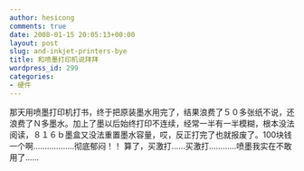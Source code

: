 ```yaml
---
author: hesicong
comments: true
date: 2008-01-15 20:05:13+00:00
layout: post
slug: and-inkjet-printers-bye
title: 和喷墨打印机说拜拜
wordpress_id: 299
categories:
- 硬件
---
```


那天用喷墨打印机打书，终于把原装墨水用完了，结果浪费了５０多张纸不说，还浪费了Ｎ多墨水。加上了墨以后始终打印不连续，经常一半有一半模糊，根本没法阅读，８１６ｂ墨盒又没法重置墨水容量，哎，反正打完了也就报废了。100块钱一个啊………………彻底郁闷！！
算了，买激打……买激打…………喷墨我实在不敢用了……
